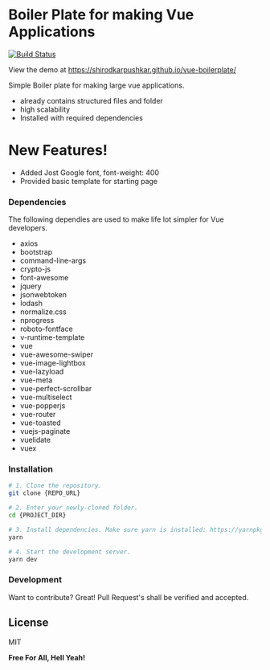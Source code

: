 # Boiler Plate for making Vue Applications



[![Build Status](https://travis-ci.org/joemccann/dillinger.svg?branch=master)](https://travis-ci.org/joemccann/dillinger)

View the demo at  https://shirodkarpushkar.github.io/vue-boilerplate/

Simple Boiler plate for making large vue applications.

  - already contains structured files and folder
  - high scalability
  - Installed with required dependencies

# New Features!

  - Added Jost Google font, font-weight: 400
  - Provided basic template for starting page


### Dependencies

The following dependies are used to make life lot simpler for Vue developers.

* axios
* bootstrap
* command-line-args
* crypto-js
* font-awesome
* jquery
* jsonwebtoken
* lodash
* normalize.css
* nprogress
* roboto-fontface
* v-runtime-template
* vue
* vue-awesome-swiper
* vue-image-lightbox
* vue-lazyload
* vue-meta
* vue-perfect-scrollbar
* vue-multiselect
* vue-popperjs
* vue-router
* vue-toasted
* vuejs-paginate
* vuelidate
* vuex

### Installation

```bash
# 1. Clone the repository.
git clone {REPO_URL}

# 2. Enter your newly-cloned folder.
cd {PROJECT_DIR}

# 3. Install dependencies. Make sure yarn is installed: https://yarnpkg.com/lang/en/docs/install
yarn

# 4. Start the development server.
yarn dev
```

### Development

Want to contribute? Great!
Pull Request's shall be verified and accepted.


License
----

MIT


**Free For All, Hell Yeah!**
